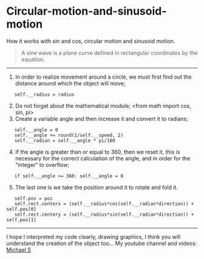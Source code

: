 # Circular-motion-and-sinusoid-motion
How it works with sin and cos, circular motion and sinusoid motion.
> A sine wave is a plane curve defined in rectangular coordinates by the equation.
---
1. In order to realize movement around a circle, we must first find out the distance around which the object will move;
```
   self.__radius = radius
```
2. Do not forget about the mathematical module;
 <from math import cos, sin, pi>
3. Create a variable angle and then increase it and convert it to radians;
```
   self.__angle = 0
   self.__angle += round(1/self.__speed, 2)
   self.__radian = self.__angle * pi/180
```
4. If the angle is greater than or equal to 360, then we reset it, this is necessary for the correct calculation of the angle, and in order for the "integer" to overflow;
```
   if self.__angle >= 360: self.__angle = 0
```
5. The last one is we take the position around it to rotate and fold it.
```
   self.pos = pos
   self.rect.centerx = (self.__radius*cos(self.__radian*direction)) + self.pos[0]
   self.rect.centery = (self.__radius*sin(self.__radian*direction)) + self.pos[1]
```
---
I hope I interpreted my code clearly, drawing graphics, I think you will understand the creation of the object too...
My youtube channel and videos: [Michael S](https://youtu.be/3syDcuS7giI)
